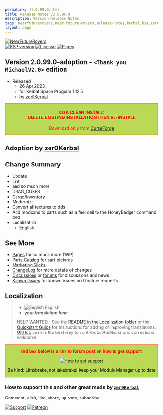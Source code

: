 ```yaml
---
permalink: /2.0.99.0.html
title: Release Notes v2.0.99.0
description: Version Release Notes
tags: nearfuturerovers,near-future-rovers,release-notes,kerbal,ksp,zer0Kerbal,zedK
layout: page
---
```

<!-- ReleaseLayout.md v2.0.99.0
NearFutureRovers
created: 26 Apr 2023
updated: 

TEMPLATE: ReleaseLayout.md v1.3.5.1
created: 11 Aug 2018
updated: 13 Apr 2023 -->

[![NearFutureRovers][SHD:mod]][CRSFG:url]  
[![KSP version][KSP:shd]][KSP:url] [![License][LIC:shd]][LIC:url] [![Pages][SHD:pgs]][pages]

## Version 2.0.99.0-adoption - `<Thank you MichaelV2.0>` edition

* Released
  * 26 Apr 2023
  * for Kerbal Space Program 1.12.5
  * by [zer0Kerbal](https://github.com/zer0Kerbal)

<div style="border:0.5px solid Tomato; background-color: #bada55; color: #FF0000; text-align:center"><h4>
<b>DO A CLEAN INSTALL:</br> DELETE EXISTING INSTALLATION THEN RE-INSTALL</b></h4><p>Download only from <a href="https://www.curseforge.com/kerbal/ksp-mods/NearFutureRovers/files">CurseForge</a></p></div>

## Adoption by [zer0Kerbal](https://github.com/zer0Kerbal)

## Change Summary

* Update
* Lint
* and so much more
* DRAG_CUBES
* Cargo/Inventory
* Modernize
* Convert all textures to dds
* Add modcons to parts such as a fuel cell to the HoneyBadger command pod
* Localization
  * English

## See More

* [Pages][pages] for so much more (WIP)
* [Parts Catalog][parts] for part pictures
* [Marketing Slicks][markt]
* [ChangeLog][chlog] for more details of changes
* [Discussions][discu] or [forums][forum] for discussions and news
* [Known Issues][issue] for known issues and feature requests

## Localization

>* ![English][EN] English
>* ***your translation here***
>
> HELP WANTED - See the [README in the Localization folder][lreadme] or the [Quickstart Guide][qstart] for instructions for adding or improving translations. [GitHub][GitHub:url] push is the best way to contribute. *Additions and corrections welcome!*

<div style="border:0.5px solid Tomato; background-color: #BADA55; color: #FF0000; text-align:center">
  <p><b>red box below is a link to forum post on how to get support</b></p>
  <a href="https://forum.kerbalspaceprogram.com/index.php?/topic/83212-*">
    <p><img src="https://i.postimg.cc/vHP6zmrw/image.png" alt="How to get support"></p></a>
  <p style="color: #000000;">Be Kind: Lithobrake, not jakebrake! Keep your Module Manager up to date</p>
</div>

### How to support this and other great mods by [`zer0Kerbal`][zer0Kerbal]

Comment, click, like, share, up-vote, subscribe

[![Support][PAYPAL:img]][PAYPAL:url] [![Patreon][PATREON:img]][PATREON:url]

<!-- links -->
[chlog]: https://raw.githubusercontent.com/zer0Kerbal/NearFutureRovers/master/changelog.md "Changelog"
[discu]: https://github.com/zer0Kerbal/NearFutureRovers/discussions/ "Discussions"
[forum]: https://forum.kerbalspaceprogram.com/index.php?/topic/207911-*/ "NearFutureRovers"
[issue]: https://github.com/zer0Kerbal/NearFutureRovers/issues/ "Issue Tracker"
[markt]: https://zer0kerbal.github.io/NearFutureRovers/Marketing "Marketing Slicks"
[pages]: https://zer0kerbal.github.io/NearFutureRovers/ "GitHub Pages"
[parts]: https://zer0kerbal.github.io/NearFutureRovers/PartsCatalog "Parts Catalog"
[works]: https://zer0kerbal.github.io/NearFutureRovers/HowItWorks "How It Works"

<!-- shields -->
[SHD:mod]: https://img.shields.io/badge/Near%20Future%20Rovers%20(NFR)%20-v2.0.99.0--adoption-BADA55.svg?style=plastic&labelColor=darkgreen "2.0.99.0-adoption"
[SHD:pgs]: https://img.shields.io/badge/GitHub-Pages-white?style=plastic&labelColor=9cf&logoColor=181717&logo=github "GitHub IO"

[CRSFG:url]: https://www.curseforge.com/kerbal/ksp-mods/NearFutureRovers/files "Curseforge"
[GITHUB:url]: https://github.com/zer0Kerbal/NearFutureRovers/ "GitHub"

[KSP:url]: http://kerbalspaceprogram.com/ "Kerbal Space Program"
[KSP:shd]: https://img.shields.io/badge/KSP-1.12.5-blue.svg?style=plastic&labelColor=black/ "Kerbal Space Program"

<!--- license -->
[LIC:url]: https://creativecommons.org/licenses/by-nc-sa/4.0/ "CC BY-NC-SA 4.0+ARR"
[LIC:shd]: https://img.shields.io/badge/License-CC%20BY--NC--SA%204.0-ef9421?labelColor=black&style=plastic&logoColor=ef9421&logo=creativecommons "CC BY-NC-SA 4.0+ARR"

[PAYPAL:img]: https://img.shields.io/badge/Buy%20me%20some%20-LFO-BADA55?style=for-the-badge&logo=paypal&labelColor=FFDD00 "PayPal"
[PAYPAL:url]: https://www.paypal.com/donate?hosted_button_id=DC22YHMEJREKL "PayPal"
[PATREON:img]: https://img.shields.io/badge/Patreon%20-Patreonize-FF424D?style=for-the-badge&logo=patreon "Patreon"
[PATREON:url]: https://www.patreon.com/zer0Kerbal/membership "Patreon"

[lreadme]: https://github.com/zer0Kerbal/zer0Kerbal/blob/master/Localization/readme.md "Localization Readme"
[qstart]: https://github.com/zer0Kerbal/zer0Kerbal/blob/master/Localization/quickstart.md "Quickstart"
[EN]: https://raw.githubusercontent.com/zer0Kerbal/zer0Kerbal/master/img/EN.png "English"
[BR]: https://raw.githubusercontent.com/zer0Kerbal/zer0Kerbal/master/img/BR.png "Português Brasil"

[zer0Kerbal]: https://forum.kerbalspaceprogram.com/index.php?/profile/190933-*/ "zer0Kerbal"

<!-- THIS FILE: CC BY-ND 4.0 by zer0Kerbal -->
